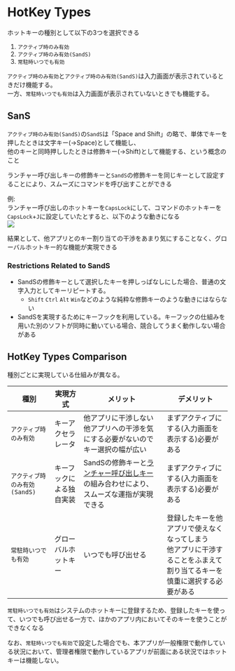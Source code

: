 # HotKey Types

ホットキーの種別として以下の3つを選択できる

1. `アクティブ時のみ有効`
1. `アクティブ時のみ有効(SandS)`
1. `常駐時いつでも有効`

`アクティブ時のみ有効`と`アクティブ時のみ有効(SandS)`は入力画面が表示されているときだけ機能する。  
一方、`常駐時いつでも有効`は入力画面が表示されていないときでも機能する。

## SanS

`アクティブ時のみ有効(SandS)`の`SandS`は「Space and Shift」の略で、単体でキーを押したときは文字キー(→Space)として機能し、  
他のキーと同時押ししたときは修飾キー(→Shift)として機能する、という概念のこと

ランチャー呼び出しキーの修飾キーと`SandS`の修飾キーを同じキーとして設定することにより、スムーズにコマンドを呼び出すことができる

例:  
ランチャー呼び出しのホットキーを`CapsLock`にして、コマンドのホットキーを`CapsLock`+`J`に設定していたとすると、以下のような動きになる  
![](../image/sands-example.png)

結果として、他アプリとのキー割り当ての干渉をあまり気にすることなく、グローバルホットキー的な機能が実現できる

### Restrictions Related to SandS

- SandSの修飾キーとして選択したキーを押しっぱなしにした場合、普通の文字入力としてキーリピートする。
  - `Shift` `Ctrl` `Alt` `Win`などのような純粋な修飾キーのような動きにはならない
- SandSを実現するためにキーフックを利用している。キーフックの仕組みを用いた別のソフトが同時に動いている場合、競合してうまく動作しない場合がある


## HotKey Types Comparison

種別ごとに実現している仕組みが異なる。  

|種別|実現方式|メリット|デメリット|
|----|----|------|------|
|`アクティブ時のみ有効`|キーアクセラレータ|他アプリに干渉しない<br>他アプリへの干渉を気にする必要がないのでキー選択の幅が広い|まずアクティブにする(入力画面を表示する)必要がある|
|`アクティブ時のみ有効(SandS)`|キーフックによる独自実装|SandSの修飾キーと[ランチャー呼び出しキー](/window/app-settings.md#app-hotkey)の組み合わせにより、スムーズな運指が実現できる|まずアクティブにする(入力画面を表示する)必要がある|
|`常駐時いつでも有効`|グローバルホットキー|いつでも呼び出せる|登録したキーを他アプリで使えなくなってしまう<br>他アプリに干渉することをふまえて割り当てるキーを慎重に選択する必要がある|

`常駐時いつでも有効`はシステムのホットキーに登録するため、登録したキーを使って、いつでも呼び出せる一方で、ほかのアプリ内においてそのキーを使うことができなくなる

なお、`常駐時いつでも有効`で設定した場合でも、本アプリが一般権限で動作している状況において、管理者権限で動作しているアプリが前面にある状況ではホットキーは機能しない。  
